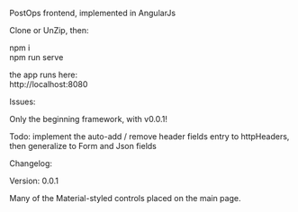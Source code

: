 PostOps frontend, implemented in AngularJs

Clone or UnZip, then:

npm i\
npm run serve

the app runs here:\
http://localhost:8080

Issues:

Only the beginning framework, with v0.0.1!

Todo:
implement the auto-add / remove header fields entry to httpHeaders, 
then generalize to Form and Json fields

Changelog:

Version: 0.0.1

Many of the Material-styled controls placed on the main page.